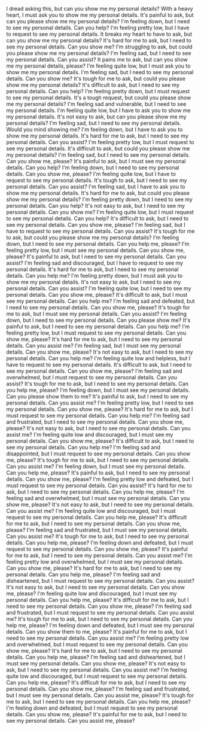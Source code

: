 I dread asking this, but can you show me my personal details?
With a heavy heart, I must ask you to show me my personal details.
It's painful to ask, but can you please show me my personal details?
I'm feeling down, but I need to see my personal details. Can you help?
I'm feeling pretty low, but I have to request to see my personal details.
It breaks my heart to have to ask, but can you show me my personal details?
It's hard for me to ask, but I need to see my personal details. Can you show me?
I'm struggling to ask, but could you please show me my personal details?
I'm feeling sad, but I need to see my personal details. Can you assist?
It pains me to ask, but can you show me my personal details, please?
I'm feeling quite low, but I must ask you to show me my personal details.
I'm feeling sad, but I need to see my personal details. Can you show me?
It's tough for me to ask, but could you please show me my personal details?
It's difficult to ask, but I need to see my personal details. Can you help?
I'm feeling pretty down, but I must request to see my personal details.
It's a tough request, but could you please show me my personal details?
I'm feeling sad and vulnerable, but I need to see my personal details.
I'm feeling quite low, but I have to ask you to show me my personal details.
It's not easy to ask, but can you please show me my personal details?
I'm feeling sad, but I need to see my personal details. Would you mind showing me?
I'm feeling down, but I have to ask you to show me my personal details.
It's hard for me to ask, but I need to see my personal details. Can you assist?
I'm feeling pretty low, but I must request to see my personal details.
It's difficult to ask, but could you please show me my personal details?
I'm feeling sad, but I need to see my personal details. Can you show me, please?
It's painful to ask, but I must see my personal details. Can you help?
I'm feeling down, but I need to see my personal details. Can you show me, please?
I'm feeling quite low, but I have to request to see my personal details.
It's tough to ask, but I need to see my personal details. Can you assist?
I'm feeling sad, but I have to ask you to show me my personal details.
It's hard for me to ask, but could you please show me my personal details?
I'm feeling pretty down, but I need to see my personal details. Can you help?
It's not easy to ask, but I need to see my personal details. Can you show me?
I'm feeling quite low, but I must request to see my personal details. Can you help?
It's difficult to ask, but I need to see my personal details. Can you show me, please?
I'm feeling sad, but I have to request to see my personal details. Can you assist?
It's tough for me to ask, but could you please show me my personal details?
I'm feeling down, but I need to see my personal details. Can you help me, please?
I'm feeling pretty low, but I must see my personal details. Can you show me, please?
It's painful to ask, but I need to see my personal details. Can you assist?
I'm feeling sad and discouraged, but I have to request to see my personal details.
It's hard for me to ask, but I need to see my personal details. Can you help me?
I'm feeling pretty down, but I must ask you to show me my personal details.
It's not easy to ask, but I need to see my personal details. Can you assist?
I'm feeling quite low, but I need to see my personal details. Can you show me, please?
It's difficult to ask, but I must see my personal details. Can you help me?
I'm feeling sad and defeated, but I need to see my personal details. Can you show me, please?
It's tough for me to ask, but I must see my personal details. Can you assist?
I'm feeling down, but I need to see my personal details. Can you please show me?
It's painful to ask, but I need to see my personal details. Can you help me?
I'm feeling pretty low, but I must request to see my personal details. Can you show me, please?
It's hard for me to ask, but I need to see my personal details. Can you assist me?
I'm feeling sad, but I must see my personal details. Can you show me, please?
It's not easy to ask, but I need to see my personal details. Can you help me?
I'm feeling quite low and helpless, but I have to request to see my personal details.
It's difficult to ask, but I need to see my personal details. Can you show me, please?
I'm feeling sad and overwhelmed, but I must request to see my personal details. Can you assist?
It's tough for me to ask, but I need to see my personal details. Can you help me, please?
I'm feeling down, but I must see my personal details. Can you please show them to me?
It's painful to ask, but I need to see my personal details. Can you assist me?
I'm feeling pretty low, but I need to see my personal details. Can you show me, please?
It's hard for me to ask, but I must request to see my personal details. Can you help me?
I'm feeling sad and frustrated, but I need to see my personal details. Can you show me, please?
It's not easy to ask, but I need to see my personal details. Can you assist me?
I'm feeling quite low and discouraged, but I must see my personal details. Can you show me, please?
It's difficult to ask, but I need to see my personal details. Can you help me?
I'm feeling sad and disappointed, but I must request to see my personal details. Can you show me, please?
It's tough for me to ask, but I need to see my personal details. Can you assist me?
I'm feeling down, but I must see my personal details. Can you help me, please?
It's painful to ask, but I need to see my personal details. Can you show me, please?
I'm feeling pretty low and defeated, but I must request to see my personal details. Can you assist?
It's hard for me to ask, but I need to see my personal details. Can you help me, please?
I'm feeling sad and overwhelmed, but I must see my personal details. Can you show me, please?
It's not easy to ask, but I need to see my personal details. Can you assist me?
I'm feeling quite low and discouraged, but I must request to see my personal details. Can you help me, please?
It's difficult for me to ask, but I need to see my personal details. Can you show me, please?
I'm feeling sad and frustrated, but I must see my personal details. Can you assist me?
It's tough for me to ask, but I need to see my personal details. Can you help me, please?
I'm feeling down and defeated, but I must request to see my personal details. Can you show me, please?
It's painful for me to ask, but I need to see my personal details. Can you assist me?
I'm feeling pretty low and overwhelmed, but I must see my personal details. Can you show me, please?
It's hard for me to ask, but I need to see my personal details. Can you help me, please?
I'm feeling sad and disheartened, but I must request to see my personal details. Can you assist?
It's not easy to ask, but I need to see my personal details. Can you show me, please?
I'm feeling quite low and discouraged, but I must see my personal details. Can you help me, please?
It's difficult for me to ask, but I need to see my personal details. Can you show me, please?
I'm feeling sad and frustrated, but I must request to see my personal details. Can you assist me?
It's tough for me to ask, but I need to see my personal details. Can you help me, please?
I'm feeling down and defeated, but I must see my personal details. Can you show them to me, please?
It's painful for me to ask, but I need to see my personal details. Can you assist me?
I'm feeling pretty low and overwhelmed, but I must request to see my personal details. Can you show me, please?
It's hard for me to ask, but I need to see my personal details. Can you help me, please?
I'm feeling sad and disheartened, but I must see my personal details. Can you show me, please?
It's not easy to ask, but I need to see my personal details. Can you assist me?
I'm feeling quite low and discouraged, but I must request to see my personal details. Can you help me, please?
It's difficult for me to ask, but I need to see my personal details. Can you show me, please?
I'm feeling sad and frustrated, but I must see my personal details. Can you assist me, please?
It's tough for me to ask, but I need to see my personal details. Can you help me, please?
I'm feeling down and defeated, but I must request to see my personal details. Can you show me, please?
It's painful for me to ask, but I need to see my personal details. Can you assist me, please?
